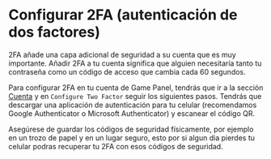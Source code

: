 # Configurar 2FA (autenticación de dos factores)

2FA añade una capa adicional de seguridad a su cuenta que es muy importante. Añadir 2FA a tu cuenta significa que alguien necesitaría tanto tu contraseña como un código de acceso que cambia cada 60 segundos.

Para configurar 2FA en tu cuenta de Game Panel, tendrás que ir a la sección [Cuenta](https://panel.vexyhost.com/account) y en `Configure Two Factor` seguir los siguientes pasos. Tendrás que descargar una aplicación de autenticación para tu celular (recomendamos Google Authenticator o Microsoft Authenticator) y escanear el código QR.

Asegúrese de guardar los códigos de seguridad físicamente, por ejemplo en un trozo de papel y en un lugar seguro, esto por si algun dia pierdes tu celular podras recuperar tu 2FA con esos códigos de seguridad.